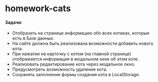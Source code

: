 # homework-cats
#### Задачи:
- Отобразить на странице информацию обо всех котиках, которые есть в Базе данных. 
- На сайте должна быть реализована возможности добавить нового кота.
- При нажатии на карточку с котом (на главной странице) отображается информация в модальном окне об этом коте. 
- Реализовать редактирование кота через модальное окно. 
- Предусмотреть возможность удаление кота. 
- Сохранять заполнение формы создания кота в LocalStoragе.
